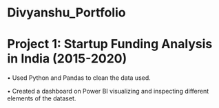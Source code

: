 # Divyanshu_Portfolio

# Project 1: Startup Funding Analysis in India (2015-2020)
• Used Python and Pandas to clean the data used.

• Created a dashboard on Power BI visualizing and inspecting different elements of the dataset.

